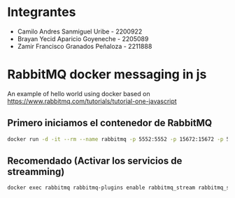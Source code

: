 # Integrantes
* Camilo Andres Sanmiguel Uribe - 2200922
* Brayan Yecid Aparicio Goyeneche - 2205089
* Zamir Francisco Granados Peñaloza - 2211888


# RabbitMQ docker messaging in js
An example of hello world using docker
based on https://www.rabbitmq.com/tutorials/tutorial-one-javascript

## Primero iniciamos el contenedor de RabbitMQ
```bash
docker run -d -it --rm --name rabbitmq -p 5552:5552 -p 15672:15672 -p 5672:5672 -e RABBITMQ_SERVER_ADDITIONAL_ERL_ARGS='-rabbitmq_stream advertised_host localhost' rabbitmq:4-management
```
## Recomendado (Activar los servicios de streamming)
```bash
docker exec rabbitmq rabbitmq-plugins enable rabbitmq_stream rabbitmq_stream_management 
```